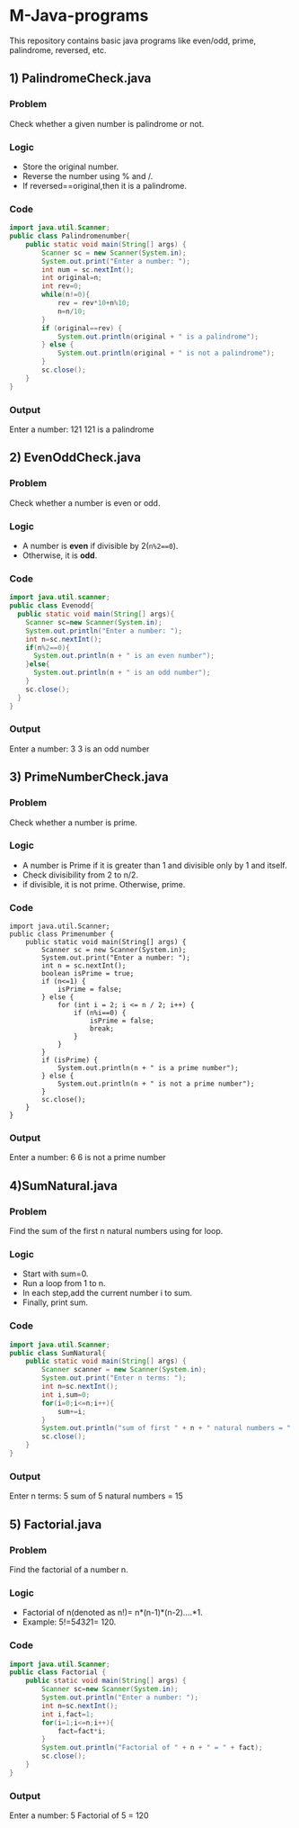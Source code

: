 # M-Java-programs
This repository contains basic java programs like even/odd, prime, palindrome, reversed, etc.
## 1) PalindromeCheck.java
### Problem
Check whether a given number is palindrome or not.
### Logic
- Store the original number.
- Reverse the number using % and /.
- If reversed==original,then it is a palindrome.
### Code
```java
import java.util.Scanner;
public class Palindromenumber{
    public static void main(String[] args) {
        Scanner sc = new Scanner(System.in);
        System.out.print("Enter a number: ");
        int num = sc.nextInt();
        int original=n;
        int rev=0;    
        while(n!=0){       
            rev = rev*10+n%10;
            n=n/10;
        }
        if (original==rev) {
            System.out.println(original + " is a palindrome");
        } else {
            System.out.println(original + " is not a palindrome");
        }
        sc.close();
    }
}
```
### Output
Enter a number: 121
121 is a palindrome


## 2) EvenOddCheck.java
### Problem
Check whether a number is even or odd.
### Logic
- A number is **even** if divisible by 2(`n%2==0`).
- Otherwise, it is **odd**.
### Code
```java
import java.util.scanner;
public class Evenodd{
  public static void main(String[] args){
    Scanner sc=new Scanner(System.in);
    System.out.println("Enter a number: ");
    int n=sc.nextInt();
    if(n%2==0){
      System.out.println(n + " is an even number");
    }else{
      System.out.println(n + " is an odd number");
    }
    sc.close();
  }
}
```
### Output
Enter a number: 3
3 is an odd number



## 3) PrimeNumberCheck.java
### Problem
Check whether a number is prime.
### Logic
- A number is Prime if it is greater than 1 and divisible only by 1 and itself.
- Check divisibility from 2 to n/2.
- if divisible, it is not prime. Otherwise, prime.
### Code
```
import java.util.Scanner;
public class Primenumber {
    public static void main(String[] args) {
        Scanner sc = new Scanner(System.in);
        System.out.print("Enter a number: ");
        int n = sc.nextInt();
        boolean isPrime = true;
        if (n<=1) {
            isPrime = false;
        } else {
            for (int i = 2; i <= n / 2; i++) {
                if (n%i==0) {
                    isPrime = false;
                    break;
                }
            }
        }
        if (isPrime) {
            System.out.println(n + " is a prime number");
        } else {
            System.out.println(n + " is not a prime number");
        }
        sc.close();
    }
}
```
### Output
Enter a number: 6
6 is not a prime number




## 4)SumNatural.java
### Problem
Find the sum of the first n natural numbers using for loop.
### Logic
- Start with sum=0.
- Run a loop from 1 to n.
- In each step,add the current number i to sum.
- Finally, print sum.
### Code
```java
import java.util.Scanner;
public class SumNatural{
    public static void main(String[] args) {
        Scanner scanner = new Scanner(System.in);
        System.out.print("Enter n terms: ");
        int n=sc.nextInt();
        int i,sum=0;
        for(i=0;i<=n;i++){
            sum+=i;
        }
        System.out.println("sum of first " + n + " natural numbers = " + sum);
        sc.close();
    }
}
```
### Output
Enter n terms: 5
sum of 5 natural numbers = 15




## 5) Factorial.java
### Problem
Find the factorial of a number n.
### Logic
- Factorial of n(denoted as n!)= n*(n-1)*(n-2)....*1.
- Example: 5!=5*4*3*2*1= 120.
### Code
```java
import java.util.Scanner;
public class Factorial {
    public static void main(String[] args) {
        Scanner sc=new Scanner(System.in);
        System.out.println("Enter a number: ");
        int n=sc.nextInt();
        int i,fact=1;
        for(i=1;i<=n;i++){
            fact=fact*i;
        }
        System.out.println("Factorial of " + n + " = " + fact);
        sc.close();
    }
}
```
### Output
Enter a number: 5
Factorial of 5 = 120


